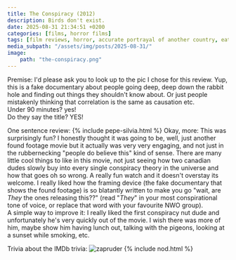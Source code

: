 ```yaml
---
title: The Conspiracy (2012)
description: Birds don't exist.
date: 2025-08-31 21:34:51 +0200
categories: [films, horror films]
tags: [film reviews, horror, accurate portrayal of another country, eat the rich, found footage, the internet is scary, true crime fans are the worst, they say the title]
media_subpath: "/assets/img/posts/2025-08-31/"
image:
    path: "the-conspiracy.png"
---
```

<span class="reviewsection">Premise:</span> I'd please ask you to look up to the pic I chose for this review. Yup, this is a fake documentary about people going deep, deep down the rabbit hole and finding out things they shouldn't know about. Or just people mistakenly thinking that correlation is the same as causation etc.<br/>
<span class="reviewsection">Under 90 minutes?</span> yes!<br/>
<span class="reviewsection">Do they say the title?</span> YES!

<span class="reviewsection">One sentence review:</span> {% include pepe-silvia.html %}
<span class="reviewsection">Okay, more:</span> This was surprisingly fun? I honestly thought it was going to be, well, just another found footage movie but it actually was very very engaging, and not just in the rubbernecking "people do believe this" kind of sense. There are many little cool things to like in this movie, not just seeing how two canadian dudes slowly buy into every single conspiracy theory in the universe and how that goes oh so wrong. A really fun watch and it doesn't overstay its welcome. I really liked how the framing device (the fake documentary that shows the found footage) is so blatantly written to make you go "wait, are *They* the ones releasing this??" (read "*They*" in your most conspirational tone of voice, or replace that word with your favourite NWO group).<br/>
<span class="reviewsection">A simple way to improve it:</span> I really liked the first conspiracy nut dude and unfortunately he's very quickly out of the movie. I wish there was more of him, maybe show him having lunch out, talking with the pigeons, looking at a sunset while smoking, etc.

<span class="reviewsection">Trivia about the IMDb trivia:</span>
![zapruder](zapruder.png)
{% include nod.html %}

